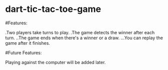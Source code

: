 # dart-tic-tac-toe-game
#Features:

.Two players take turns to play.
.The game detects the winner after each turn.
..The game ends when there's a winner or a draw.
...You can replay the game after it finishes.

#Future Features:

Playing against the computer will be added later.
